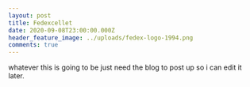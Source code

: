 ```yaml
---
layout: post
title: Fedexcellet
date: 2020-09-08T23:00:00.000Z
header_feature_image: ../uploads/fedex-logo-1994.png
comments: true
---
```

whatever this is going to be just need the blog to post up so i can edit it later.